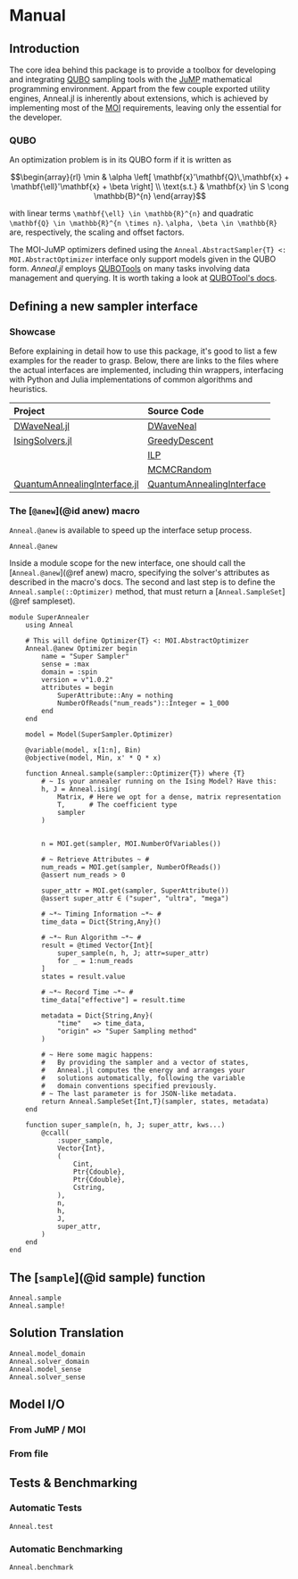 # Manual

## Introduction
The core idea behind this package is to provide a toolbox for developing and integrating [QUBO](https://en.wikipedia.org/wiki/Quadratic_unconstrained_binary_optimization) sampling tools with the [JuMP](https://jump.dev) mathematical programming environment.
Appart from the few couple exported utility engines, Anneal.jl is inherently about extensions, which is achieved by implementing most of the [MOI](https://jump.dev/MathOptInterface.jl) requirements, leaving only the essential for the developer.

### QUBO
An optimization problem is in its QUBO form if it is written as

```math
\begin{array}{rl}
           \min & \alpha \left[ \mathbf{x}'\mathbf{Q}\,\mathbf{x} + \mathbf{\ell}'\mathbf{x} + \beta \right] \\
    \text{s.t.} & \mathbf{x} \in S \cong \mathbb{B}^{n}
\end{array}
```
with linear terms ``\mathbf{\ell} \in \mathbb{R}^{n}`` and quadratic ``\mathbf{Q} \in \mathbb{R}^{n \times n}``. ``\alpha, \beta \in \mathbb{R}`` are, respectively, the scaling and offset factors.

The MOI-JuMP optimizers defined using the `Anneal.AbstractSampler{T} <: MOI.AbstractOptimizer` interface only support models given in the QUBO form.
_Anneal.jl_ employs [QUBOTools](https://github.com/psrenergy/QUBOTools.jl) on many tasks involving data management and querying.
It is worth taking a look at [QUBOTool's docs](https://psrenergy.github.io/QUBOTools.jl).

## Defining a new sampler interface

### Showcase
Before explaining in detail how to use this package, it's good to list a few examples for the reader to grasp.
Below, there are links to the files where the actual interfaces are implemented, including thin wrappers, interfacing with Python and Julia implementations of common algorithms and heuristics.

| Project                                                                                   | Source Code                                                                                                                       |
| :---------------------------------------------------------------------------------------- | :-------------------------------------------------------------------------------------------------------------------------------- |
| [DWaveNeal.jl](https://github.com/psrenergy/DWaveNeal.jl)                                 | [DWaveNeal](https://github.com/psrenergy/DWaveNeal.jl/blob/main/src/DWaveNeal.jl)                                                 |
| [IsingSolvers.jl](https://github.com/psrenergy/IsingSolvers.jl)                           | [GreedyDescent](https://github.com/psrenergy/IsingSolvers.jl/blob/main/src/solvers/greedy_descent.jl)                             |
|                                                                                           | [ILP](https://github.com/psrenergy/IsingSolvers.jl/blob/main/src/solvers/ilp.jl)                                                  |
|                                                                                           | [MCMCRandom](https://github.com/psrenergy/IsingSolvers.jl/blob/main/src/solvers/mcmc_random.jl)                                   |
| [QuantumAnnealingInterface.jl](https://github.com/psrenergy/QuantumAnnealingInterface.jl) | [QuantumAnnealingInterface](https://github.com/psrenergy/QuantumAnnealingInterface.jl/blob/main/src/QuantumAnnealingInterface.jl) |

### The [`@anew`](@id anew) macro
`Anneal.@anew` is available to speed up the interface setup process.

```@docs
Anneal.@anew
```

Inside a module scope for the new interface, one should call the [`Anneal.@anew`](@ref anew) macro, specifying the solver's attributes as described in the macro's docs.
The second and last step is to define the `Anneal.sample(::Optimizer)` method, that must return a [`Anneal.SampleSet`](@ref sampleset).

```@example interface
module SuperAnnealer
    using Anneal

    # This will define Optimizer{T} <: MOI.AbstractOptimizer
    Anneal.@anew Optimizer begin
        name = "Super Sampler"
        sense = :max
        domain = :spin
        version = v"1.0.2"
        attributes = begin
            SuperAttribute::Any = nothing
            NumberOfReads("num_reads")::Integer = 1_000
        end
    end

    model = Model(SuperSampler.Optimizer)

    @variable(model, x[1:n], Bin)
    @objective(model, Min, x' * Q * x)

    function Anneal.sample(sampler::Optimizer{T}) where {T}
        # ~ Is your annealer running on the Ising Model? Have this:
        h, J = Anneal.ising(
            Matrix, # Here we opt for a dense, matrix representation 
            T,      # The coefficient type
            sampler
        )


        n = MOI.get(sampler, MOI.NumberOfVariables())

        # ~ Retrieve Attributes ~ #
        num_reads = MOI.get(sampler, NumberOfReads())
        @assert num_reads > 0

        super_attr = MOI.get(sampler, SuperAttribute())
        @assert super_attr ∈ ("super", "ultra", "mega")    

        # ~*~ Timing Information ~*~ #
        time_data = Dict{String,Any}()

        # ~*~ Run Algorithm ~*~ #
        result = @timed Vector{Int}[
            super_sample(n, h, J; attr=super_attr)
            for _ = 1:num_reads
        ]
        states = result.value

        # ~*~ Record Time ~*~ #
        time_data["effective"] = result.time

        metadata = Dict{String,Any}(
            "time"   => time_data,
            "origin" => "Super Sampling method"
        )

        # ~ Here some magic happens:
        #   By providing the sampler and a vector of states,
        #   Anneal.jl computes the energy and arranges your
        #   solutions automatically, following the variable
        #   domain conventions specified previously.
        # ~ The last parameter is for JSON-like metadata.
        return Anneal.SampleSet{Int,T}(sampler, states, metadata)
    end

    function super_sample(n, h, J; super_attr, kws...)
        @ccall(
            :super_sample,
            Vector{Int},
            (
                Cint,
                Ptr{Cdouble},
                Ptr{Cdouble},
                Cstring,
            ),
            n,
            h,
            J,
            super_attr,
        )
    end
end
```

## The [`sample`](@id sample) function
```@docs    
Anneal.sample
Anneal.sample!
```

## Solution Translation
```@docs
Anneal.model_domain
Anneal.solver_domain
Anneal.model_sense
Anneal.solver_sense
```

## Model I/O

### From JuMP / MOI

### From file

## Tests & Benchmarking

### Automatic Tests
```@docs
Anneal.test
```

### Automatic Benchmarking
```@docs    
Anneal.benchmark
```